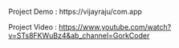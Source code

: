 Project Demo : https://vijayraju/com.app

Project Video : https://www.youtube.com/watch?v=STs8FKWuBz4&ab_channel=GorkCoder 

